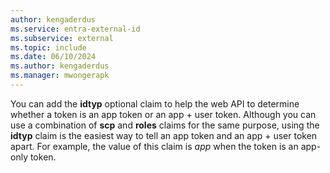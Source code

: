 ```yaml
---
author: kengaderdus
ms.service: entra-external-id
ms.subservice: external
ms.topic: include
ms.date: 06/10/2024
ms.author: kengaderdus
ms.manager: mwongerapk
---
```

You can add the **idtyp** optional claim to help the web API to determine whether a token is an app token or an app + user token. Although you can use a combination of **scp** and **roles** claims for the same purpose, using the **idtyp** claim is the easiest way to tell an app token and an app + user token apart. For example, the value of this claim is *app* when the token is an app-only token. 